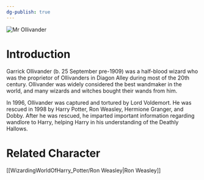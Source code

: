 ```yaml
---
dg-publish: true
---
```

![Mr Ollivander](http://rxbg5ysja.bkt.gdipper.com/Mr_Ollivander.png)
# Introduction
Garrick Ollivander (b. 25 September pre-1909) was a half-blood wizard who was the proprietor of Ollivanders in Diagon Alley during most of the 20th century. Ollivander was widely considered the best wandmaker in the world, and many wizards and witches bought their wands from him.

In 1996, Ollivander was captured and tortured by Lord Voldemort. He was rescued in 1998 by Harry Potter, Ron Weasley, Hermione Granger, and Dobby. After he was rescued, he imparted important information regarding wandlore to Harry, helping Harry in his understanding of the Deathly Hallows.

# Related Character
[[WizardingWorldOfHarry_Potter/Ron Weasley\|Ron Weasley]]
